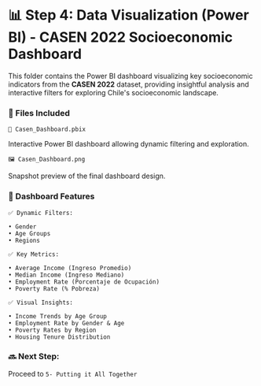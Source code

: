 # 📊 Step 4: Data Visualization (Power BI) - CASEN 2022 Socioeconomic Dashboard
This folder contains the Power BI dashboard visualizing key socioeconomic indicators from the **CASEN 2022** dataset, providing insightful analysis and interactive filters for exploring Chile's socioeconomic landscape.

### 📌 Files Included
```
📁 Casen_Dashboard.pbix
```
Interactive Power BI dashboard allowing dynamic filtering and exploration.
```
🖼️ Casen_Dashboard.png
```
Snapshot preview of the final dashboard design.
### 🎯 Dashboard Features
```
✅ Dynamic Filters:

• Gender
• Age Groups
• Regions

✅ Key Metrics:

• Average Income (Ingreso Promedio)
• Median Income (Ingreso Mediano)
• Employment Rate (Porcentaje de Ocupación)
• Poverty Rate (% Pobreza)

✅ Visual Insights:

• Income Trends by Age Group
• Employment Rate by Gender & Age
• Poverty Rates by Region
• Housing Tenure Distribution
```
### 🔜 Next Step: 
Proceed to ```5- Putting it All Together``` 
